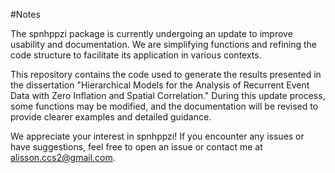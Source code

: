#Notes

The spnhppzi package is currently undergoing an update to improve usability and documentation. We are simplifying functions and refining the code structure to facilitate its application in various contexts.

This repository contains the code used to generate the results presented in the dissertation "Hierarchical Models for the Analysis of Recurrent Event Data with Zero Inflation and Spatial Correlation." During this update process, some functions may be modified, and the documentation will be revised to provide clearer examples and detailed guidance.

We appreciate your interest in spnhppzi! If you encounter any issues or have suggestions, feel free to open an issue or contact me at alisson.ccs2@gmail.com.


